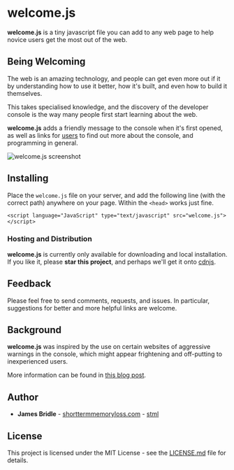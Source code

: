 # welcome.js

**welcome.js** is a tiny javascript file you can add to any web page to help novice users get the most out of the web. 

## Being Welcoming

The web is an amazing technology, and people can get even more out if it by understanding how to use it better, how it's built, and even how to build it themselves.

This takes specialised knowledge, and the discovery of the developer console is the way many people first start learning about the web. 

**welcome.js** adds a friendly message to the console when it's first opened, as well as links for [users](http://contemporary-home-computing.org/turing-complete-user/) to find out more about the console, and programming in general.

![welcome.js screenshot](https://raw.githubusercontent.com/stml/welcomejs/master/screenshot.png)

## Installing

Place the `welcome.js` file on your server, and add the following line (with the correct path) anywhere on your page. Within the `<head>` works just fine.

```
<script language="JavaScript" type="text/javascript" src="welcome.js"></script>
```

### Hosting and Distribution

**welcome.js** is currently only available for downloading and local installation. If you like it, please **star this project**, and perhaps we'll get it onto [cdnjs](https://cdnjs.com).

## Feedback

Please feel free to send comments, requests, and issues. In particular, suggestions for better and more helpful links are welcome.

## Background

**welcome.js** was inspired by the use on certain websites of aggressive warnings in the console, which might appear frightening and off-putting to inexperienced users.

More information can be found in [this blog post](http://booktwo.org/notebook/welcome-js). 

## Author

* **James Bridle** - [shorttermmemoryloss.com](https://shorttermmemoryloss.com) - [stml](https://github.com/stml)

## License

This project is licensed under the MIT License - see the [LICENSE.md](LICENSE.md) file for details.
